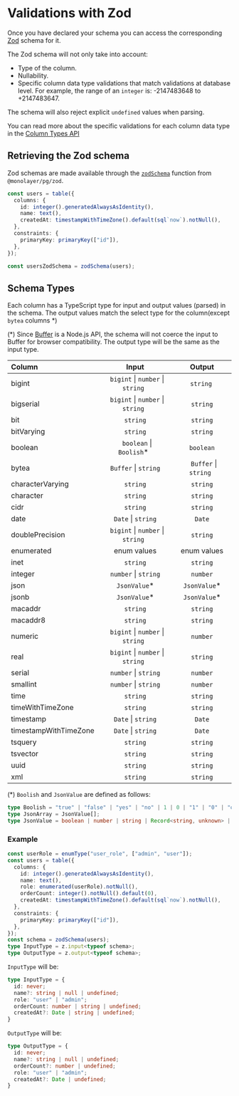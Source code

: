 # Validations with Zod

Once you have declared your schema you can access the corresponding [Zod](https://zod.dev) schema for it.

The Zod schema will not only take into account:

- Type of the column.
- Nullability.
- Specific column data type validations that match validations at database level. For example, the range of an `integer` is: -2147483648 to +2147483647.

The schema will also reject explicit `undefined` values when parsing.

You can read more about the specific validations for each column data type in the [Column Types API](./../reference/api/schema/index.md#column-types)

## Retrieving the Zod schema

Zod schemas are made available through the [`zodSchema`](./../reference/api/zod/functions/zodSchema.md) function from `@monolayer/pg/zod`.

```ts
const users = table({
  columns: {
    id: integer().generatedAlwaysAsIdentity(),
    name: text(),
    createdAt: timestampWithTimeZone().default(sql`now`).notNull(),
  },
  constraints: {
    primaryKey: primaryKey(["id"]),
  },
});

const usersZodSchema = zodSchema(users);
```

## Schema Types

Each column has a TypeScript type for input and output values (parsed) in the schema.
The output values match the select type for the column(except `bytea` columns *)

(*) Since [Buffer](https://nodejs.org/api/buffer.html) is a Node.js API, the schema will not coerce the input to Buffer for browser compatibility.
The output type will be the same as the input type.

| Column                | Input                                                           | Output|
| :---                  | :----:                                                          | :----:|
| bigint                | &#160;&#160;`bigint` &#124; `number` &#124; `string`&#160;&#160;| &#160;&#160;`string` &#160;&#160;|
| bigserial             | &#160;&#160;`bigint` &#124; `number` &#124; `string`&#160;&#160;| &#160;&#160;`string`&#160;&#160;|
| bit                   | &#160;&#160;`string`&#160;&#160;                                | &#160;&#160;`string`&#160;&#160;|
| bitVarying            | &#160;&#160;`string`&#160;&#160;                                | &#160;&#160;`string`&#160;&#160;|
| boolean               | &#160;&#160;`boolean` &#124; `Boolish`*&#160;&#160;             | &#160;&#160;`boolean`&#160;&#160;|
| bytea                 | &#160;&#160;`Buffer` &#124; `string`&#160;&#160;                | &#160;&#160;`Buffer` &#124; `string`&#160;&#160;|
| characterVarying      | &#160;&#160;`string`&#160;&#160;                                | &#160;&#160;`string`&#160;&#160;|
| character             | &#160;&#160;`string`&#160;&#160;                                | &#160;&#160;`string`&#160;&#160;|
| cidr                  | &#160;&#160;`string`&#160;&#160;                                | &#160;&#160;`string`&#160;&#160;|
| date                  | &#160;&#160;`Date` &#124; `string`&#160;&#160;                  | &#160;&#160;`Date`&#160;&#160;|
| doublePrecision       | &#160;&#160;`bigint` &#124; `number` &#124; `string`&#160;&#160;| &#160;&#160;`string`&#160;&#160;|
| enumerated            | &#160;&#160;enum values&#160;&#160;                             | &#160;&#160;enum values&#160;&#160;|
| inet                  | &#160;&#160;`string`&#160;&#160;                                | &#160;&#160;`string`&#160;&#160;|
| integer               | &#160;&#160;`number` &#124; `string`&#160;&#160;                | &#160;&#160;`number`&#160;&#160;|
| json                  | &#160;&#160;`JsonValue`*&#160;&#160;                            | &#160;&#160;`JsonValue`*&#160;&#160;|
| jsonb                 | &#160;&#160;`JsonValue`*&#160;&#160;                            | &#160;&#160;`JsonValue`*&#160;&#160;|
| macaddr               | &#160;&#160;`string`&#160;&#160;                                | &#160;&#160;`string`&#160;&#160;|
| macaddr8              | &#160;&#160;`string`&#160;&#160;                                | &#160;&#160;`string`&#160;&#160;|
| numeric               | &#160;&#160;`bigint` &#124; `number` &#124; `string`&#160;&#160;| &#160;&#160;`number`&#160;&#160;|
| real                  | &#160;&#160;`bigint` &#124; `number` &#124; `string`&#160;&#160;| &#160;&#160;`string`&#160;&#160;|
| serial                | &#160;&#160;`number` &#124; `string`&#160;&#160;                | &#160;&#160;`number`&#160;&#160;|
| smallint              | &#160;&#160;`number` &#124; `string`&#160;&#160;                | &#160;&#160;`number`&#160;&#160;|
| time                  | &#160;&#160;`string`&#160;&#160;                                | &#160;&#160;`string`&#160;&#160;|
| timeWithTimeZone      | &#160;&#160;`string`&#160;&#160;                                | &#160;&#160;`string`&#160;&#160;|
| timestamp             | &#160;&#160;`Date` &#124; `string`&#160;&#160;                  | &#160;&#160;`Date`&#160;&#160;|
| timestampWithTimeZone | &#160;&#160;`Date` &#124; `string`&#160;&#160;                  | &#160;&#160;`Date`&#160;&#160;|
| tsquery               | &#160;&#160;`string`&#160;&#160;                                | &#160;&#160;`string`&#160;&#160;|
| tsvector              | &#160;&#160;`string`&#160;&#160;                                | &#160;&#160;`string`&#160;&#160;|
| uuid                  | &#160;&#160;`string`&#160;&#160;                                | &#160;&#160;`string`&#160;&#160;|
| xml                   | &#160;&#160;`string`&#160;&#160;                                | &#160;&#160;`string`&#160;&#160;|

(*) `Boolish` and `JsonValue` are defined as follows:

```ts
type Boolish = "true" | "false" | "yes" | "no" | 1 | 0 | "1" | "0" | "on" | "off";
type JsonArray = JsonValue[];
type JsonValue = boolean | number | string | Record<string, unknown> | JsonArray;
```

### Example

```ts
const userRole = enumType("user_role", ["admin", "user"]);
const users = table({
  columns: {
    id: integer().generatedAlwaysAsIdentity(),
    name: text(),
    role: enumerated(userRole).notNull(),
    orderCount: integer().notNull().default(0),
    createdAt: timestampWithTimeZone().default(sql`now`).notNull(),
  },
  constraints: {
    primaryKey: primaryKey(["id"]),
  },
});
const schema = zodSchema(users);
type InputType = z.input<typeof schema>;
type OutputType = z.output<typeof schema>;
```

`InputType` will be:

```ts
type InputType = {
  id: never;
  name?: string | null | undefined;
  role: "user" | "admin";
  orderCount: number | string | undefined;
  createdAt?: Date | string | undefined;
}
```

`OutputType` will be:

```ts
type OutputType = {
  id: never;
  name?: string | null | undefined;
  orderCount?: number | undefined;
  role: "user" | "admin";
  createdAt?: Date | undefined;
}
```
